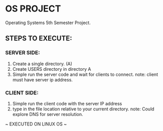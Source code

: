 # OS PROJECT

Operating Systems 5th Semester Project.

## STEPS TO EXECUTE:

### SERVER SIDE:

1. Create a single directory. (A)
2. Create USERS directory in directory A
3. Simple run the server code and wait for clients to connect.
   note: client must have server ip address.

### CLIENT SIDE:

1. Simple run the client code with the server IP address
2. type in the file location relative to your current directory.
   note: Could explore DNS for server resolution.



  ~ EXECUTED ON LINUX OS ~
